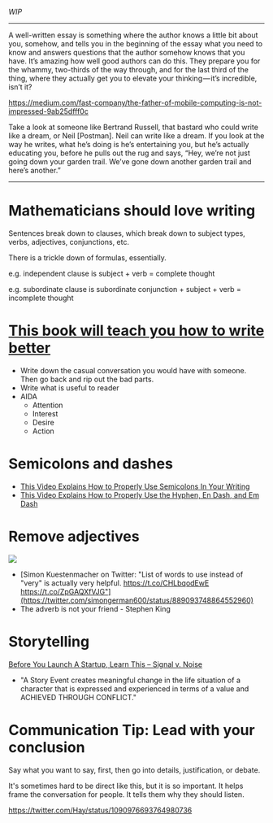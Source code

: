 _WIP_

---

A well-written essay is something where the author knows a little bit about you, somehow, and tells you in the beginning of the essay what you need to know and answers questions that the author somehow knows that you have. It’s amazing how well good authors can do this. They prepare you for the whammy, two-thirds of the way through, and for the last third of the thing, where they actually get you to elevate your thinking — it’s incredible, isn’t it?

https://medium.com/fast-company/the-father-of-mobile-computing-is-not-impressed-9ab25dfff0c

Take a look at someone like Bertrand Russell, that bastard who could write like a dream, or Neil [Postman]. Neil can write like a dream. If you look at the way he writes, what he’s doing is he’s entertaining you, but he’s actually educating you, before he pulls out the rug and says, “Hey, we’re not just going down your garden trail. We’ve gone down another garden trail and here’s another.”

---

# Mathematicians should love writing
Sentences break down to clauses, which break down to subject types, verbs, adjectives, conjunctions, etc.

There is a trickle down of formulas, essentially.

e.g. independent clause is subject + verb = complete thought

e.g. subordinate clause is subordinate conjunction + subject + verb = incomplete thought

# [This book will teach you how to write better](https://www.amazon.com/gp/product/0989895300/ref=oh_aui_search_detailpage?ie=UTF8&psc=1)
- Write down the casual conversation you would have with someone. Then go back and rip out the bad parts.
- Write what is useful to reader
- AIDA
  - Attention
  - Interest
  - Desire
  - Action

# Semicolons and dashes
- [This Video Explains How to Properly Use Semicolons In Your Writing](http://lifehacker.com/this-video-explains-how-to-properly-use-semicolons-in-y-1716090559)
- [This Video Explains How to Properly Use the Hyphen, En Dash, and Em Dash](http://lifehacker.com/this-video-explains-how-to-properly-use-the-hyphen-en-1723462806)

# Remove adjectives
![](https://pbs.twimg.com/media/DFayDSIXkAAPJbE.jpg)
- [Simon Kuestenmacher on Twitter: "List of words to use instead of "very" is actually very helpful. https://t.co/CHLbqodEwE https://t.co/ZpGAQXfVJG"](https://twitter.com/simongerman600/status/889093748864552960)
- The adverb is not your friend - Stephen King

# Storytelling
[Before You Launch A Startup, Learn This – Signal v\. Noise](https://m.signalvnoise.com/my-2011-startup-with-y-combinator-imploded-largely-because-we-couldnt-get-enough-traction-d900976d7bbc)
- "A Story Event creates meaningful change in the life situation of a character that is expressed and experienced in terms of a value and ACHIEVED THROUGH CONFLICT."

# Communication Tip: Lead with your conclusion

Say what you want to say, first, then go into details, justification, or debate. 

It's sometimes hard to be direct like this, but it is so important. It helps frame the conversation for people. It tells them why they should listen.

https://twitter.com/Hay/status/1090976693764980736